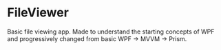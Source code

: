 # FileViewer
Basic file viewing app. Made to understand the starting concepts of WPF and progressively changed from basic WPF -> MVVM -> Prism.
